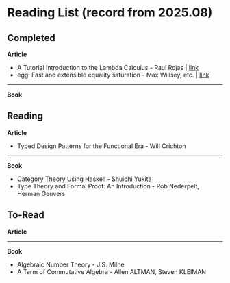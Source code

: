 # Reading List (record from 2025.08)

## Completed

**Article**

- A Tutorial Introduction to the Lambda Calculus - Raul Rojas | [link](https://arxiv.org/pdf/1503.09060)
- egg: Fast and extensible equality saturation - Max Willsey, etc. | [link](https://dl.acm.org/doi/10.1145/3434304)
---

**Book**

## Reading

**Article**

- Typed Design Patterns for the Functional Era - Will Crichton

---

**Book**

- Category Theory Using Haskell - Shuichi Yukita
- Type Theory and Formal Proof: An Introduction - Rob Nederpelt, Herman Geuvers

## To-Read

**Article**

---

**Book**

- Algebraic Number Theory - J.S. Milne
- A Term of Commutative Algebra - Allen ALTMAN, Steven KLEIMAN
